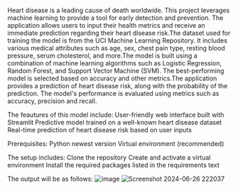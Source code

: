 Heart disease is a leading cause of death worldwide. This project leverages machine learning to provide a tool for early detection and prevention. The application allows users to input their health metrics and receive an immediate prediction regarding their heart disease risk.The dataset used for training the model is from the UCI Machine Learning Repository. It includes various medical attributes such as age, sex, chest pain type, resting blood pressure, serum cholesterol, and more.The model is built using a combination of machine learning algorithms such as Logistic Regression, Random Forest, and Support Vector Machine (SVM). The best-performing model is selected based on accuracy and other metrics.The application provides a prediction of heart disease risk, along with the probability of the prediction. The model's performance is evaluated using metrics such as accuracy, precision and recall.



The feautures of this model include:
User-friendly web interface built with Streamlit
Predictive model trained on a well-known heart disease dataset
Real-time prediction of heart disease risk based on user inputs

Prerequisites:
Python newest version
Virtual environment (recommended)

The setup includes:
Clone the repository
Create and activate a virtual environment
Install the required packages listed in the requirements text

The output will be as follows:
![image](https://github.com/ananya-tippisetti/cmr_opensource/assets/172367452/16cdc991-b27a-4af0-94e8-2e40d8a5ce9d)
![Screenshot 2024-06-26 222037](https://github.com/ananya-tippisetti/cmr_opensource/assets/172367452/5435f91d-de38-4902-9475-ee992f1feb8d)





